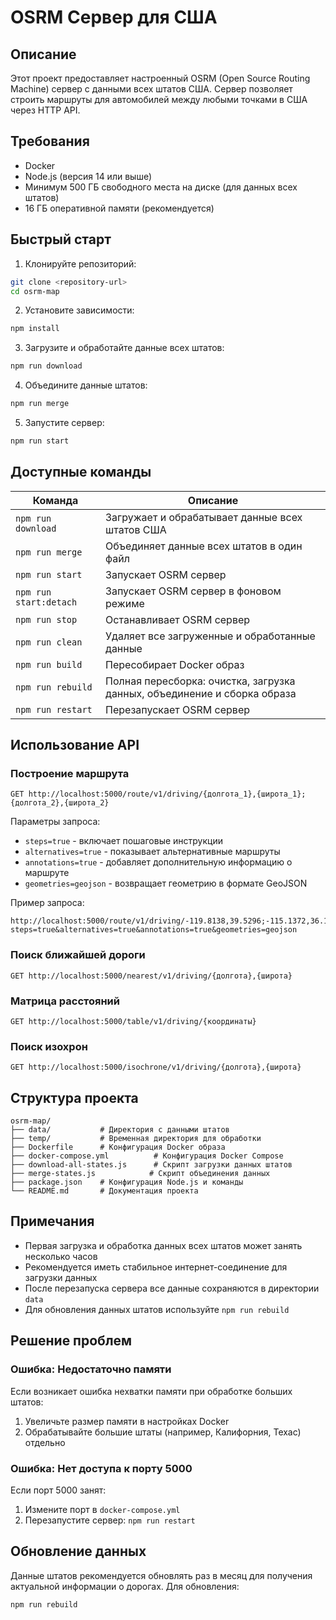 # OSRM Сервер для США

## Описание
Этот проект предоставляет настроенный OSRM (Open Source Routing Machine) сервер с данными всех штатов США. 
Сервер позволяет строить маршруты для автомобилей между любыми точками в США через HTTP API.

## Требования
- Docker
- Node.js (версия 14 или выше)
- Минимум 500 ГБ свободного места на диске (для данных всех штатов)
- 16 ГБ оперативной памяти (рекомендуется)

## Быстрый старт

1. Клонируйте репозиторий:
```bash
git clone <repository-url>
cd osrm-map
```

2. Установите зависимости:
```bash
npm install
```

3. Загрузите и обработайте данные всех штатов:
```bash
npm run download
```

4. Объедините данные штатов:
```bash
npm run merge
```

5. Запустите сервер:
```bash
npm run start
```

## Доступные команды

| Команда | Описание |
|---------|----------|
| `npm run download` | Загружает и обрабатывает данные всех штатов США |
| `npm run merge` | Объединяет данные всех штатов в один файл |
| `npm run start` | Запускает OSRM сервер |
| `npm run start:detach` | Запускает OSRM сервер в фоновом режиме |
| `npm run stop` | Останавливает OSRM сервер |
| `npm run clean` | Удаляет все загруженные и обработанные данные |
| `npm run build` | Пересобирает Docker образ |
| `npm run rebuild` | Полная пересборка: очистка, загрузка данных, объединение и сборка образа |
| `npm run restart` | Перезапускает OSRM сервер |

## Использование API

### Построение маршрута
```http
GET http://localhost:5000/route/v1/driving/{долгота_1},{широта_1};{долгота_2},{широта_2}
```

Параметры запроса:
- `steps=true` - включает пошаговые инструкции
- `alternatives=true` - показывает альтернативные маршруты
- `annotations=true` - добавляет дополнительную информацию о маршруте
- `geometries=geojson` - возвращает геометрию в формате GeoJSON

Пример запроса:
```http
http://localhost:5000/route/v1/driving/-119.8138,39.5296;-115.1372,36.1699?steps=true&alternatives=true&annotations=true&geometries=geojson
```

### Поиск ближайшей дороги
```http
GET http://localhost:5000/nearest/v1/driving/{долгота},{широта}
```

### Матрица расстояний
```http
GET http://localhost:5000/table/v1/driving/{координаты}
```

### Поиск изохрон
```http
GET http://localhost:5000/isochrone/v1/driving/{долгота},{широта}
```

## Структура проекта
```
osrm-map/
├── data/           # Директория с данными штатов
├── temp/           # Временная директория для обработки
├── Dockerfile      # Конфигурация Docker образа
├── docker-compose.yml          # Конфигурация Docker Compose
├── download-all-states.js      # Скрипт загрузки данных штатов
├── merge-states.js            # Скрипт объединения данных
├── package.json    # Конфигурация Node.js и команды
└── README.md       # Документация проекта
```

## Примечания
- Первая загрузка и обработка данных всех штатов может занять несколько часов
- Рекомендуется иметь стабильное интернет-соединение для загрузки данных
- После перезапуска сервера все данные сохраняются в директории `data`
- Для обновления данных штатов используйте `npm run rebuild`

## Решение проблем

### Ошибка: Недостаточно памяти
Если возникает ошибка нехватки памяти при обработке больших штатов:
1. Увеличьте размер памяти в настройках Docker
2. Обрабатывайте большие штаты (например, Калифорния, Техас) отдельно

### Ошибка: Нет доступа к порту 5000
Если порт 5000 занят:
1. Измените порт в `docker-compose.yml`
2. Перезапустите сервер: `npm run restart`

## Обновление данных
Данные штатов рекомендуется обновлять раз в месяц для получения актуальной информации о дорогах. Для обновления:
```bash
npm run rebuild
``` 